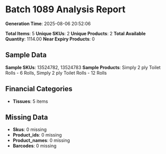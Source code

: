 # Batch 1089 Analysis Report

**Generation Time**: 2025-08-06 20:52:06

**Total Items**: 5
**Unique SKUs**: 2
**Unique Products**: 2
**Total Available Quantity**: 1114.00
**Near Expiry Products**: 0

## Sample Data
**Sample SKUs**: 13524782, 13524783
**Sample Products**: Simply 2 ply Toilet Rolls - 6 Rolls, Simply 2 ply Toilet Rolls - 12 Rolls

## Financial Categories
- **Tissues**: 5 items

## Missing Data
- **Skus**: 0 missing
- **Product_ids**: 0 missing
- **Product_names**: 0 missing
- **Barcodes**: 0 missing
